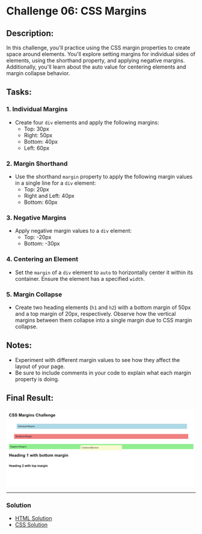 # Challenge 06: CSS Margins

## Description:
In this challenge, you'll practice using the CSS margin properties to create space around elements. You'll explore setting margins for individual sides of elements, using the shorthand property, and applying negative margins. Additionally, you'll learn about the auto value for centering elements and margin collapse behavior.

## Tasks:

### 1. Individual Margins
- Create four `div` elements and apply the following margins:
  - Top: 30px
  - Right: 50px
  - Bottom: 40px
  - Left: 60px

### 2. Margin Shorthand
- Use the shorthand `margin` property to apply the following margin values in a single line for a `div` element:
  - Top: 20px
  - Right and Left: 40px
  - Bottom: 60px

### 3. Negative Margins
- Apply negative margin values to a `div` element:
  - Top: -20px
  - Bottom: -30px

### 4. Centering an Element
- Set the `margin` of a `div` element to `auto` to horizontally center it within its container. Ensure the element has a specified `width`.

### 5. Margin Collapse
- Create two heading elements (`h1` and `h2`) with a bottom margin of 50px and a top margin of 20px, respectively. Observe how the vertical margins between them collapse into a single margin due to CSS margin collapse.

## Notes:
- Experiment with different margin values to see how they affect the layout of your page.
- Be sure to include comments in your code to explain what each margin property is doing.

## Final Result:
![Final Result Image](../Images/Challenge6Result.png)

---

### Solution

- [HTML Solution](./index.html)
- [CSS Solution](./styles.css)